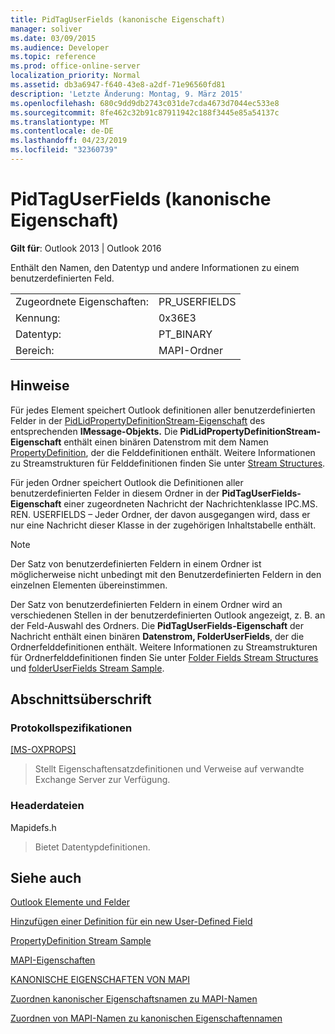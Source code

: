 ```yaml
---
title: PidTagUserFields (kanonische Eigenschaft)
manager: soliver
ms.date: 03/09/2015
ms.audience: Developer
ms.topic: reference
ms.prod: office-online-server
localization_priority: Normal
ms.assetid: db3a6947-f640-43e8-a2df-71e96560fd81
description: 'Letzte Änderung: Montag, 9. März 2015'
ms.openlocfilehash: 680c9dd9db2743c031de7cda4673d7044ec533e8
ms.sourcegitcommit: 8fe462c32b91c87911942c188f3445e85a54137c
ms.translationtype: MT
ms.contentlocale: de-DE
ms.lasthandoff: 04/23/2019
ms.locfileid: "32360739"
---
```

# <a name="pidtaguserfields-canonical-property"></a>PidTagUserFields (kanonische Eigenschaft)

  
  
**Gilt für**: Outlook 2013 | Outlook 2016 
  
Enthält den Namen, den Datentyp und andere Informationen zu einem benutzerdefinierten Feld.
  
|||
|:-----|:-----|
|Zugeordnete Eigenschaften:  <br/> |PR_USERFIELDS  <br/> |
|Kennung:  <br/> |0x36E3  <br/> |
|Datentyp:  <br/> |PT_BINARY  <br/> |
|Bereich:  <br/> |MAPI-Ordner  <br/> |
   
## <a name="remarks"></a>Hinweise

Für jedes Element speichert Outlook definitionen aller benutzerdefinierten Felder in der [PidLidPropertyDefinitionStream-Eigenschaft](pidlidpropertydefinitionstream-canonical-property.md) des entsprechenden **IMessage-Objekts.** Die **PidLidPropertyDefinitionStream-Eigenschaft** enthält einen binären Datenstrom mit dem Namen [PropertyDefinition](propertydefinition-stream-structure.md), der die Felddefinitionen enthält. Weitere Informationen zu Streamstrukturen für Felddefinitionen finden Sie unter [Stream Structures](stream-structures.md).
  
Für jeden Ordner speichert Outlook die Definitionen aller benutzerdefinierten Felder in diesem Ordner in der **PidTagUserFields-Eigenschaft** einer zugeordneten Nachricht der Nachrichtenklasse IPC.MS. REN. USERFIELDS – Jeder Ordner, der davon ausgegangen wird, dass er nur eine Nachricht dieser Klasse in der zugehörigen Inhaltstabelle enthält. 
  
> [!NOTE]
> Der Satz von benutzerdefinierten Feldern in einem Ordner ist möglicherweise nicht unbedingt mit den Benutzerdefinierten Feldern in den einzelnen Elementen übereinstimmen. 
  
Der Satz von benutzerdefinierten Feldern in einem Ordner wird an verschiedenen Stellen in der benutzerdefinierten Outlook angezeigt, z. B. an der Feld-Auswahl des Ordners. Die **PidTagUserFields-Eigenschaft** der Nachricht enthält einen binären **Datenstrom, FolderUserFields**, der die Ordnerfelddefinitionen enthält. Weitere Informationen zu Streamstrukturen für Ordnerfelddefinitionen finden Sie unter [Folder Fields Stream Structures](folder-fields-stream-structures.md) und [folderUserFields Stream Sample](folderuserfields-stream-sample.md).
  
## <a name="section-heading"></a>Abschnittsüberschrift

### <a name="protocol-specifications"></a>Protokollspezifikationen

[[MS-OXPROPS]](https://msdn.microsoft.com/library/f6ab1613-aefe-447d-a49c-18217230b148%28Office.15%29.aspx)
  
> Stellt Eigenschaftensatzdefinitionen und Verweise auf verwandte Exchange Server zur Verfügung.
    
### <a name="header-files"></a>Headerdateien

Mapidefs.h
  
> Bietet Datentypdefinitionen.
    
## <a name="see-also"></a>Siehe auch



[Outlook Elemente und Felder](outlook-items-and-fields.md)
  
[Hinzufügen einer Definition für ein new User-Defined Field](how-to-add-a-definition-for-a-new-user-defined-field.md)
  
[PropertyDefinition Stream Sample](propertydefinition-stream-sample.md)
  
[MAPI-Eigenschaften](mapi-properties.md)
  
[KANONISCHE EIGENSCHAFTEN VON MAPI](mapi-canonical-properties.md)
  
[Zuordnen kanonischer Eigenschaftsnamen zu MAPI-Namen](mapping-canonical-property-names-to-mapi-names.md)
  
[Zuordnen von MAPI-Namen zu kanonischen Eigenschaftennamen](mapping-mapi-names-to-canonical-property-names.md)

